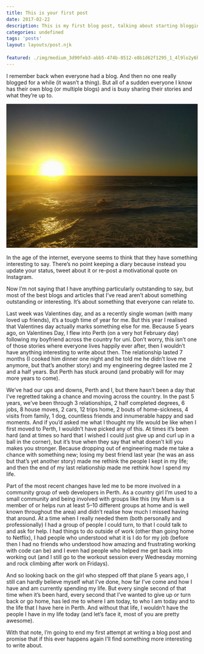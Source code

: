 ```yaml
---
title: This is your first post
date: 2017-02-22
description: This is my first blog post, talking about starting blogging again
categories: undefined
tags: 'posts'
layout: layouts/post.njk

featured: ./img/medium_3d90feb3-abb5-474b-8512-e8b1d62f1295_1_4l9lo2y6kmyauubxw78osw.jpg
---
```


I remember back when everyone had a blog. And then no one really blogged for a while (it wasn’t a thing). But all of a sudden everyone I know has their own blog (or multiple blogs) and is busy sharing their stories and what they’re up to.

![](/img/medium_3d90feb3-abb5-474b-8512-e8b1d62f1295_1_4l9lo2y6kmyauubxw78osw.jpg)

In the age of the internet, everyone seems to think that they have something interesting to say. There’s no point keeping a diary because instead you update your status, tweet about it or re-post a motivational quote on Instagram.

Now I’m not saying that I have anything particularly outstanding to say, but most of the best blogs and articles that I’ve read aren’t about something outstanding or interesting. It’s about something that everyone can relate to.

Last week was Valentines day, and as a recently single woman (with many loved up friends), it’s a tough time of year for me. But this year I realised that Valentines day actually marks something else for me. Because 5 years ago, on Valentines Day, I flew into Perth (on a very hot February day) following my boyfriend across the country for uni. Don’t worry, this isn’t one of those stories where everyone lives happily ever after, then I wouldn’t have anything interesting to write about then. The relationship lasted 7 months (I cooked him dinner one night and he told me he didn’t love me anymore, but that’s another story) and my engineering degree lasted me 2 and a half years. But Perth has stuck around (and probably will for may more years to come).

We’ve had our ups and downs, Perth and I, but there hasn’t been a day that I’ve regretted taking a chance and moving across the country. In the past 5 years, we’ve been through 3 relationships, 2 half completed degrees, 6 jobs, 8 house moves, 2 cars, 12 trips home, 2 bouts of home-sickness, 4 visits from family, 1 dog, countless friends and innumerable happy and sad moments. And if you’d asked me what I thought my life would be like when I first moved to Perth, I wouldn’t have picked any of this. At times it’s been hard (and at times so hard that I wished I could just give up and curl up in a ball in the corner), but it’s true when they say that what doesn’t kill you makes you stronger. Because dropping out of engineering made me take a chance with something new; losing my best friend last year (he was an ass but that’s yet another story) made me rethink the people I kept in my life; and then the end of my last relationship made me rethink how I spend my life.

Part of the most recent changes have led me to be more involved in a community group of web developers in Perth. As a country girl I’m used to a small community and being involved with groups like this (my Mum is a member of or helps run at least 5–10 different groups at home and is well known throughout the area) and didn’t realise how much I missed having that around. At a time when I really needed them (both personally and professionally) I had a group of people I could turn, to that I could talk to and ask for help. I had things to do outside of work (other than going home to Netflix), I had people who understood what it is I do for my job (before then I had no friends who understood how amazing and frustrating working with code can be) and I even had people who helped me get back into working out (and I still go to the workout session every Wednesday morning and rock climbing after work on Fridays).

And so looking back on the girl who stepped off that plane 5 years ago, I still can hardly believe myself what I’ve done, how far I’ve come and how I have and am currently spending my life. But every single second of that time when it’s been hard, every second that I’ve wanted to give up or turn back or go home, has led me to where I am today, to who I am today and to the life that I have here in Perth. And without that life, I wouldn’t have the people I have in my life today (and let’s face it, most of you are pretty awesome).

With that note, I’m going to end my first attempt at writing a blog post and promise that if this ever happens again I’ll find something more interesting to write about.

